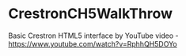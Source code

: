 # CrestronCH5WalkThrow
Basic Crestron HTML5 interface by YouTube video - https://www.youtube.com/watch?v=RphhQH5DOYo
